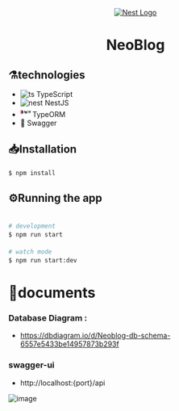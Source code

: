 <p align="center">
  <a href="http://nestjs.com/" target="blank"><img src="https://nestjs.com/img/logo_text.svg" width="320" alt="Nest Logo" /></a>
</p>

[circleci-image]: https://img.shields.io/circleci/build/github/nestjs/nest/master?token=abc123def456
[circleci-url]: https://circleci.com/gh/nestjs/nest

  <h1 align="center"> 
      NeoBlog
  </h1>   

## ⚗️technologies

<ul>
    <li> <img alt="ts"  src="https://skillicons.dev/icons?i=ts" width="20" height="20" /> TypeScript</li>
    <li> <img alt="nest"  src="https://skillicons.dev/icons?i=nest" width="20" height="20" /> NestJS </li>
    <li> <img alt="typeorm"  src="https://github.com/typeorm/typeorm/raw/master/resources/logo_big.png" width="20" height="20" />  TypeORM </li>
    <li> 📒 Swagger </li>
</ul>


## 📥Installation

```bash
$ npm install
```

## ⚙️Running the app

```bash

# development
$ npm run start

# watch mode
$ npm run start:dev

```
# 📝documents

### Database Diagram :

- https://dbdiagram.io/d/Neoblog-db-schema-6557e5433be14957873b293f

### swagger-ui
- http://localhost:{port}/api

![image](https://github.com/AmaniOrabi/Nestjs-Blog-App/assets/70351673/76cdab8a-d58a-4716-8129-7c880c6453f0)
